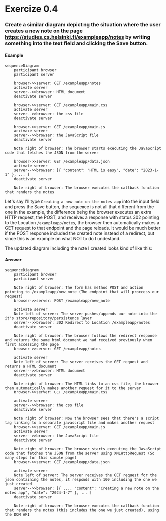 # Exercize 0.4

### Create a similar diagram depicting the situation where the user creates a new note on the page https://studies.cs.helsinki.fi/exampleapp/notes by writing something into the text field and clicking the Save button.

#### Example

```mermaid
sequenceDiagram
    participant browser
    participant server

    browser->>server: GET /exampleapp/notes
    activate server
    server-->>browser: HTML document
    deactivate server

    browser->>server: GET /exampleapp/main.css
    activate server
    server-->>browser: the css file
    deactivate server

    browser->>server: GET /exampleapp/main.js
    activate server
    server-->>browser: the JavaScript file
    deactivate server

    Note right of browser: The browser starts executing the JavaScript code that fetches the JSON from the server

    browser->>server: GET /exampleapp/data.json
    activate server
    server-->>browser: [{ "content": "HTML is easy", "date": "2023-1-1" }, ... ]
    deactivate server

    Note right of browser: The browser executes the callback function that renders the notes
```

Let's say I'll type `Creating a new note on the notes app` into the input field and press the Save button, the sequence is not all that different from the one in the example, the difference being the browser executes an extra HTTP request, the POST, and receives a response with status 302 pointing to the Location `/exampleapp/notes`, the browser then automatically makes a GET request to that endpoint and the page reloads. It would be much better if the POST response included the created note instead of a redirect, but since this is an example on what NOT to do I undestand.

The updated diagram including the note I created looks kind of like this:

#### Answer

```mermaid
sequenceDiagram
    participant browser
    participant server

    Note right of browser: The form has method POST and action pointing to /exampleapp/new_note (The endpoint that will proccess our request)
    browser->>server: POST /exampleapp/new_note

    activate server
    Note left of server: The server pushes/appends our note into the it's store/repository/persistence layer
    server-->>browser: 302 Redirect to Location /exampleapp/notes
    deactivate server

    Note right of browser: The browser follows the redirect response and returns the same html document we had received previously when first accessing the page
    browser->>server: GET /exampleapp/notes

    activate server
    Note left of server: The server receives the GET request and returns a HTML document
    server-->>browser: HTML document
    deactivate server

    Note right of browser: The HTML links to an css file, the browser then automatically makes another request for it to the server
    browser->>server: GET /exampleapp/main.css

    activate server
    server-->>browser: the css file
    deactivate server

    Note right of browser: Now the browser sees that there's a script tag linking to a separate javascript file and makes another request
    browser->>server: GET /exampleapp/main.js
    activate server
    server-->>browser: the JavaScript file
    deactivate server

    Note right of browser: The browser starts executing the JavaScript code that fetches the JSON from the server using XMLHttpRequest (So many steps for this simple page)
    browser->>server: GET /exampleapp/data.json

    activate server
    Note left of server: The server receives the GET request for the json containing the notes, it responds with 100 including the one we just created
    server-->>browser: [{ ..., "content": "Creating a new note on the notes app", "date": "2024-1-7" }, ... ]
    deactivate server

    Note right of browser: The browser executes the callback function that renders the notes (this includes the one we just created), using the DOM API
```
